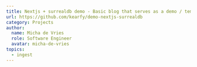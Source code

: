 ```yaml
---
title: Nextjs + surrealdb demo - Basic blog that serves as a demo / template for your nextjs + surrealdb project.
url: https://github.com/kearfy/demo-nextjs-surrealdb
category: Projects
author:
  name: Micha de Vries
  role: Software Engineer
  avatar: micha-de-vries
topics:
  - ingest
---
```


